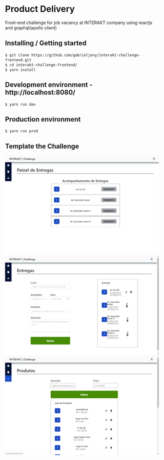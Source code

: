 # Product Delivery

Front-end challenge for job vacancy at INTERAKT company using reactjs and graphql(apollo client)

## Installing / Getting started

```shell
$ git clone https://github.com/gabrieljony/interakt-challenge-frontend.git
$ cd interakt-challenge-frontend/
$ yarn install
```
## Development environment - http://localhost:8080/

```shell
$ yarn run dev
```

## Production environment

```shell
$ yarn run prod
```

## Template the Challenge

![Home](./prototype/Home.svg)
![Delivery](./prototype/Delivery.svg)
![Products](./prototype/Products.svg)
